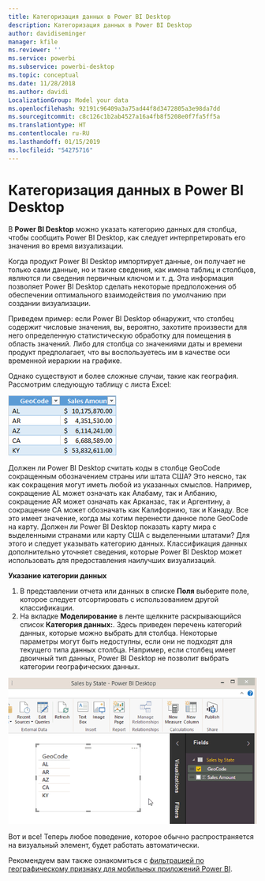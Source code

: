 ```yaml
---
title: Категоризация данных в Power BI Desktop
description: Категоризация данных в Power BI Desktop
author: davidiseminger
manager: kfile
ms.reviewer: ''
ms.service: powerbi
ms.subservice: powerbi-desktop
ms.topic: conceptual
ms.date: 11/28/2018
ms.author: davidi
LocalizationGroup: Model your data
ms.openlocfilehash: 92191c96409a3a75ad44f8d3472805a3e98da7dd
ms.sourcegitcommit: c8c126c1b2ab4527a16a4fb8f5208e0f7fa5ff5a
ms.translationtype: HT
ms.contentlocale: ru-RU
ms.lasthandoff: 01/15/2019
ms.locfileid: "54275716"
---
```

# <a name="data-categorization-in-power-bi-desktop"></a>Категоризация данных в Power BI Desktop
В **Power BI Desktop** можно указать категорию данных для столбца, чтобы сообщить Power BI Desktop, как следует интерпретировать его значения во время визуализации.

Когда продукт Power BI Desktop импортирует данные, он получает не только сами данные, но и такие сведения, как имена таблиц и столбцов, являются ли сведения первичным ключом и т. д.  Эта информация позволяет Power BI Desktop сделать некоторые предположения об обеспечении оптимального взаимодействия по умолчанию при создании визуализации. 

Приведем пример: если Power BI Desktop обнаружит, что столбец содержит числовые значения, вы, вероятно, захотите произвести для него определенную статистическую обработку для помещения в область значений. Либо для столбца со значениями даты и времени продукт предполагает, что вы воспользуетесь им в качестве оси временной иерархии на графике.

Однако существуют и более сложные случаи, такие как география. Рассмотрим следующую таблицу с листа Excel:

![](media/desktop-data-categorization/datacategorizationtable.png)

Должен ли Power BI Desktop считать коды в столбце GeoCode сокращенным обозначением страны или штата США?  Это неясно, так как сокращения могут иметь любой из указанных смыслов.  Например, сокращение AL может означать как Алабаму, так и Албанию, сокращение AR может означать как Арканзас, так и Аргентину, а сокращение CA может обозначать как Калифорнию, так и Канаду. Все это имеет значение, когда мы хотим перенести данное поле GeoCode на карту.  Должен ли Power BI Desktop показать карту мира с выделенными странами или карту США с выделенными штатами?  Для этого и следует указывать категорию данных. Классификация данных дополнительно уточняет сведения, которые Power BI Desktop может использовать для предоставления наилучших визуализаций.  

**Указание категории данных**

1. В представлении отчета или данных в списке **Поля** выберите поле, которое следует отсортировать с использованием другой классификации.
2. На вкладке **Моделирование** в ленте щелкните раскрывающийся список **Категория данных:**.  Здесь приведен перечень категорий данных, которые можно выбрать для столбца.  Некоторые параметры могут быть недоступны, если они не подходят для текущего типа данных столбца.  Например, если столбец имеет двоичный тип данных, Power BI Desktop не позволит выбрать категории географических данных. 

![](media/desktop-data-categorization/datacategorization.gif)

Вот и все!  Теперь любое поведение, которое обычно распространяется на визуальный элемент, будет работать автоматически.  

Рекомендуем вам также ознакомиться с [фильтрацией по географическому признаку для мобильных приложений Power BI](desktop-mobile-geofiltering.md).

